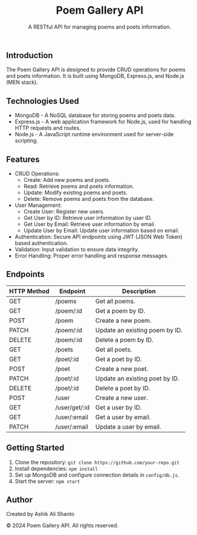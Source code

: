 <!DOCTYPE html>
<html lang="en">
<head>
  <meta charset="UTF-8">
  <meta name="viewport" content="width=device-width, initial-scale=1.0">
  <title>Poem Gallery API</title>
</head>
<body>
  <header>
    <h1>Poem Gallery API</h1>
    <p>A RESTful API for managing poems and poets information.</p>
  </header>

  <section>
    <h2>Introduction</h2>
    <p>The Poem Gallery API is designed to provide CRUD operations for poems and poets information. It is built using MongoDB, Express.js, and Node.js (MEN stack).</p>
  </section>

  <section>
    <h2>Technologies Used</h2>
    <ul>
      <li>MongoDB - A NoSQL database for storing poems and poets data.</li>
      <li>Express.js - A web application framework for Node.js, used for handling HTTP requests and routes.</li>
      <li>Node.js - A JavaScript runtime environment used for server-side scripting.</li>
    </ul>
  </section>

  <section>
    <h2>Features</h2>
    <ul>
      <li>CRUD Operations:
        <ul>
          <li>Create: Add new poems and poets.</li>
          <li>Read: Retrieve poems and poets information.</li>
          <li>Update: Modify existing poems and poets.</li>
          <li>Delete: Remove poems and poets from the database.</li>
        </ul>
      </li>
      <li>User Management:
        <ul>
          <li>Create User: Register new users.</li>
          <li>Get User by ID: Retrieve user information by user ID.</li>
          <li>Get User by Email: Retrieve user information by email.</li>
          <li>Update User by Email: Update user information based on email.</li>
        </ul>
      </li>
      <li>Authentication: Secure API endpoints using JWT (JSON Web Token) based authentication.</li>
      <li>Validation: Input validation to ensure data integrity.</li>
      <li>Error Handling: Proper error handling and response messages.</li>
    </ul>
  </section>

  <section>
    <h2>Endpoints</h2>
    <table>
      <thead>
        <tr>
          <th>HTTP Method</th>
          <th>Endpoint</th>
          <th>Description</th>
        </tr>
      </thead>
      <tbody>
        <tr>
          <td>GET</td>
          <td>/poems</td>
          <td>Get all poems.</td>
        </tr>
        <tr>
          <td>GET</td>
          <td>/poem/:id</td>
          <td>Get a poem by ID.</td>
        </tr>
        <tr>
          <td>POST</td>
          <td>/poem</td>
          <td>Create a new poem.</td>
        </tr>
        <tr>
          <td>PATCH</td>
          <td>/poem/:id</td>
          <td>Update an existing poem by ID.</td>
        </tr>
        <tr>
          <td>DELETE</td>
          <td>/poem/:id</td>
          <td>Delete a poem by ID.</td>
        </tr>
        <tr>
          <td>GET</td>
          <td>/poets</td>
          <td>Get all poets.</td>
        </tr>
        <tr>
          <td>GET</td>
          <td>/poet/:id</td>
          <td>Get a poet by ID.</td>
        </tr>
        <tr>
          <td>POST</td>
          <td>/poet</td>
          <td>Create a new poet.</td>
        </tr>
        <tr>
          <td>PATCH</td>
          <td>/poet/:id</td>
          <td>Update an existing poet by ID.</td>
        </tr>
        <tr>
          <td>DELETE</td>
          <td>/poet/:id</td>
          <td>Delete a poet by ID.</td>
        </tr>
        <tr>
          <td>POST</td>
          <td>/user</td>
          <td>Create a new user.</td>
        </tr>
        <tr>
          <td>GET</td>
          <td>/user/get/:id</td>
          <td>Get a user by ID.</td>
        </tr>
        <tr>
          <td>GET</td>
          <td>/user/:email</td>
          <td>Get a user by email.</td>
        </tr>
        <tr>
          <td>PATCH</td>
          <td>/user/:email</td>
          <td>Update a user by email.</td>
        </tr>
      </tbody>
    </table>
  </section>

  <section>
    <h2>Getting Started</h2>
    <ol>
      <li>Clone the repository: <code>git clone https://github.com/your-repo.git</code></li>
      <li>Install dependencies: <code>npm install</code></li>
      <li>Set up MongoDB and configure connection details in <code>config/db.js</code>.</li>
      <li>Start the server: <code>npm start</code></li>
    </ol>
  </section>

  <section>
    <h2>Author</h2>
    <p>Created by Ashik Ali Shanto</p>
  </section>

  <footer>
    <p>&copy; 2024 Poem Gallery API. All rights reserved.</p>
  </footer>
</body>
</html>
